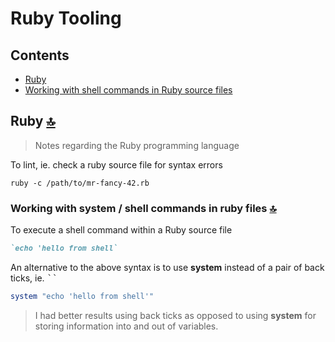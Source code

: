# Ruby Tooling

<a id="contents"></a>

## Contents

- [Ruby](#ruby)
- [Working with shell commands in Ruby source files](#working-with-shell-cmds-in-rb-files)

<a id="ruby"></a>

## Ruby [🔝](#contents)

> Notes regarding the Ruby programming language

To lint, ie. check a ruby source file for syntax errors

```shell
ruby -c /path/to/mr-fancy-42.rb
```

<a id="working-with-shell-cmds-in-rb-files"></a>

### Working with system / shell commands in ruby files [🔝](#contents)

To execute a shell command within a Ruby source file

```ruby
`echo 'hello from shell`
```

An alternative to the above syntax is to use **system** instead of a pair of back ticks, ie. <kbd>\`</kbd><kbd>\`</kbd>

```ruby
system "echo 'hello from shell'"
```

> I had better results using back ticks as opposed to using **system** for storing information into and out of variables.
